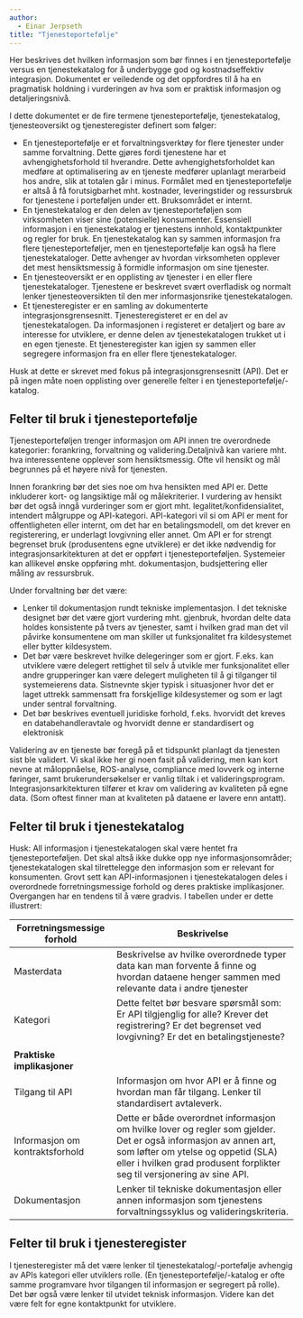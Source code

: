 ```yaml
---
author:
  - Einar Jerpseth
title: "Tjenesteportefølje"
---
```


Her beskrives det hvilken informasjon som bør finnes i en tjenesteportefølje versus en tjenestekatalog for å underbygge god og kostnadseffektiv integrasjon. Dokumentet er veiledende og det oppfordres til å ha en pragmatisk holdning i vurderingen av hva som er praktisk informasjon og detaljeringsnivå.

I dette dokumentet er de fire termene tjenesteportefølje, tjenestekatalog, tjenesteoversikt og tjenesteregister definert som følger:

- En tjenesteportefølje er et forvaltningsverktøy for flere tjenester under samme forvaltning. Dette gjøres fordi tjenestene har et avhengighetsforhold til hverandre. Dette avhengighetsforholdet kan medføre at optimalisering av en tjeneste medfører uplanlagt merarbeid hos andre, slik at totalen går i minus. Formålet med en tjenesteportefølje er altså å få forutsigbarhet mht. kostnader, leveringstider og ressursbruk for tjenestene i porteføljen under ett. Bruksområdet er internt.
- En tjenestekatalog er den delen av tjenesteporteføljen som virksomheten viser sine (potensielle) konsumenter. Essensiell informasjon i en tjenestekatalog er tjenestens innhold, kontaktpunkter og regler for bruk. En tjenestekatalog kan sy sammen informasjon fra flere tjenesteporteføljer, men en tjenesteportefølje kan også ha flere tjenestekataloger. Dette avhenger av hvordan virksomheten opplever det mest hensiktsmessig å formidle informasjon om sine tjenester.
- En tjenesteoversikt er en opplisting av tjenester i en eller flere tjenestekataloger. Tjenestene er beskrevet svært overfladisk og normalt lenker tjenesteoversikten til den mer informasjonsrike tjenestekatalogen.
- Et tjenesteregister er en samling av dokumenterte integrasjonsgrensesnitt. Tjenesteregisteret er en del av tjenestekatalogen. Da informasjonen i registeret er detaljert og bare av interesse for utviklere, er denne delen av tjenestekatalogen trukket ut i en egen tjeneste. Et tjenesteregister kan igjen sy sammen eller segregere informasjon fra en eller flere tjenestekataloger.

Husk at dette er skrevet med fokus på integrasjonsgrensesnitt (API). Det er på ingen måte noen opplisting over generelle felter i en tjenesteportefølje/-katalog.

## Felter til bruk i tjenesteportefølje

Tjenesteporteføljen trenger informasjon om API innen tre overordnede kategorier: forankring, forvaltning og validering.Detaljnivå kan variere mht. hva interessentene opplever som hensiktsmessig. Ofte vil hensikt og mål begrunnes på et høyere nivå for tjenesten.

Innen forankring bør det sies noe om hva hensikten med API er. Dette inkluderer kort- og langsiktige mål og målekriterier. I vurdering av hensikt bør det også inngå vurderinger som er gjort mht. legalitet/konfidensialitet, intendert målgruppe og API-kategori. API-kategori vil si om API er ment for offentligheten eller internt, om det har en betalingsmodell, om det krever en registerering, er underlagt lovgivning eller annet. Om API er for strengt begrenset bruk (produsentens egne utviklere) er det ikke nødvendig for integrasjonsarkitekturen at det er oppført i tjenesteporteføljen. Systemeier kan allikevel ønske oppføring mht. dokumentasjon, budsjettering eller måling av ressursbruk.

Under forvaltning bør det være:

- Lenker til dokumentasjon rundt tekniske implementasjon. I det tekniske designet bør det være gjort vurdering mht. gjenbruk, hvordan delte data holdes konsistente på tvers av tjenester, samt i hvilken grad man det vil påvirke konsumentene om man skiller ut funksjonalitet fra kildesystemet eller bytter kildesystem.
- Det bør være beskrevet hvilke delegeringer som er gjort. F.eks. kan utviklere være delegert rettighet til selv å utvikle mer funksjonalitet eller andre grupperinger kan være delegert muligheten til å gi tilganger til systemeierens data. Sistnevnte skjer typisk i situasjoner hvor det er laget uttrekk sammensatt fra forskjellige kildesystemer og som er lagt under sentral forvaltning.
- Det bør beskrives eventuell juridiske forhold, f.eks. hvorvidt det kreves en databehandleravtale og hvorvidt denne er standardisert og elektronisk

Validering av en tjeneste bør foregå på et tidspunkt planlagt da tjenesten sist ble validert. Vi skal ikke her gi noen fasit på validering, men kan kort nevne at måloppnåelse, ROS-analyse, compliance med lovverk og interne føringer, samt brukerundersøkelser er vanlig tiltak i et valideringsprogram. Integrasjonsarkitekturen tilfører et krav om validering av kvaliteten på egne data. (Som oftest finner man at kvaliteten på dataene er lavere enn antatt).

## Felter til bruk i tjenestekatalog

Husk: All informasjon i tjenestekatalogen skal være hentet fra tjenesteporteføljen. Det skal altså ikke dukke opp nye informasjonsområder; tjenestekatalogen skal tilrettelegge den informasjon som er relevant for konsumenten. Grovt sett kan API-informasjonen i tjenestekatalogen deles i overordnede forretningsmessige forhold og deres praktiske implikasjoner. Overgangen har en tendens til å være gradvis. I tabellen under er dette illustrert:

| Forretningsmessige forhold      | Beskrivelse                                                                                                                                                                                                                         |
| ------------------------------- | ----------------------------------------------------------------------------------------------------------------------------------------------------------------------------------------------------------------------------------- |
| Masterdata                      | Beskrivelse av hvilke overordnede typer data kan man forvente å finne og hvordan dataene henger sammen med relevante data i andre tjenester                                                                                         |
| Kategori                        | Dette feltet bør besvare spørsmål som: Er API tilgjenglig for alle? Krever det registrering? Er det begrenset ved lovgivning? Er det en betalingstjeneste?                                                                          |
|                                 |                                                                                                                                                                                                                                     |
| **Praktiske implikasjoner**     |                                                                                                                                                                                                                                     |
| Tilgang til API                 | Informasjon om hvor API er å finne og hvordan man får tilgang. Lenker til standardisert avtaleverk.                                                                                                                                 |
| Informasjon om kontraktsforhold | Dette er både overordnet informasjon om hvilke lover og regler som gjelder. Det er også informasjon av annen art, som løfter om ytelse og oppetid (SLA) eller i hvilken grad produsent forplikter seg til versjonering av sine API. |
| Dokumentasjon                   | Lenker til tekniske dokumentasjon eller annen informasjon som tjenestens forvaltningssyklus og valideringskriteria.                                                                                                                 |

## Felter til bruk i tjenesteregister

I tjenesteregister må det være lenker til tjenestekatalog/-portefølje avhengig av APIs kategori eller utviklers rolle. (En tjenesteportefølje/-katalog er ofte samme programvare hvor tilgangen til informasjon er segregert på rolle). Det bør også være lenker til utvidet teknisk informasjon. Videre kan det være felt for egne kontaktpunkt for utviklere.
